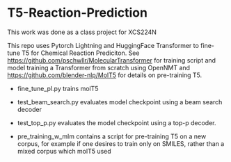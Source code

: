 # T5-Reaction-Prediction

This work was done as a class project for XCS224N 

This repo uses Pytorch Lightning and HuggingFace Transformer to fine-tune T5 for Chemical Reaction Prediciton.
See https://github.com/pschwllr/MolecularTransformer for training script and model training a Transformer from scratch using OpenNMT
and https://github.com/blender-nlp/MolT5 for details on pre-training T5. 

- fine_tune_pl.py trains molT5
- test_beam_search.py evaluates model checkpoint using a beam search decoder
- test_top_p.py evaluates the model checkpoint using a top-p decoder. 

- pre_training_w_mlm contains a script for pre-training T5 on a new corpus, for example if one desires to train only on SMILES, rather than a mixed corpus which molT5 used
